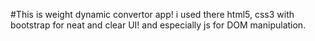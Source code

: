 #This is weight dynamic convertor app!
i used there html5, css3 with bootstrap for neat and clear UI! 
and especially js for DOM manipulation.